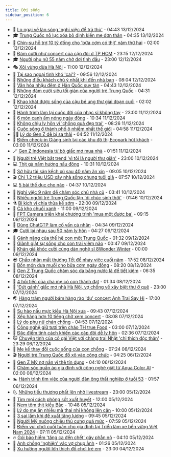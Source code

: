 ```yaml
---
title: Đời sống
sidebar_position: 6
---
```


<!-- vnexpress-doi-song:START -->
- 🚀 [Lo ngại về làn sóng &#39;nghỉ việc để trả thù&#39;](https://vnexpress.net/lo-ngai-ve-lan-song-nghi-viec-de-tra-thu-vnepre-4827380.html) - 04:43 13/12/2024
- 🎓 [Trung Quốc nỗ lực xóa bỏ định kiến mẹ đơn thân](https://vnexpress.net/trung-quoc-no-luc-xoa-bo-dinh-kien-me-don-than-vnepre-4826477.html) - 04:35 13/12/2024
- 🚦 [Chin-su hỗ trợ 10 tỷ đồng cho &#39;bữa cơm có thịt&#39; năm thứ hai](https://vnexpress.net/chin-su-ho-tro-10-ty-dong-cho-bua-com-co-thit-nam-thu-hai-4827234.html) - 02:00 13/12/2024
- 🦣 [Đám cưới như concert của cặp đôi ở TP HCM](https://vnexpress.net/dam-cuoi-nhu-concert-cua-cap-doi-o-tp-hcm-vnepre-4827098.html) - 23:15 12/12/2024
- 🎓 [Người phụ nữ 55 năm chờ đợi tình đầu](https://vnexpress.net/nguoi-phu-nu-55-nam-cho-doi-tinh-dau-vnepre-4826497.html) - 23:00 12/12/2024
- 🎭 [Xôi vừng dừa Hà Nội](https://vnexpress.net/doi-song-cooking-xoi-vung-dua-ha-noi-4827038.html) - 11:00 12/12/2024
- 🦅 [Tại sao ngoại tình khó &#39;cai&#39;?](https://vnexpress.net/tai-sao-ngoai-tinh-kho-cai-vnepre-4827095.html) - 09:56 12/12/2024
- 🎃 [Những điều khách chú ý nhất khi đến nhà bạn](https://vnexpress.net/nhung-dieu-khach-chu-y-nhat-khi-den-nha-ban-4826928.html) - 08:04 12/12/2024
- 💪 [Văn hóa nhậu đêm ở Hàn Quốc suy tàn](https://vnexpress.net/van-hoa-nhau-dem-o-han-quoc-suy-tan-4826889.html) - 04:43 12/12/2024
- 🐻 [Những đám cưới siêu tối giản của người trẻ Trung Quốc](https://vnexpress.net/nhung-dam-cuoi-sieu-toi-gian-cua-nguoi-tre-trung-quoc-4826867.html) - 04:31 12/12/2024
- 🧠 [Khao khát được sống của cậu bé ung thư giai đoạn cuối](https://vnexpress.net/khao-khat-duoc-song-cua-cau-be-ung-thu-giai-doan-cuoi-4826736.html) - 02:02 12/12/2024
- 🐘 [Hành trình làm lại cuộc đời của nhạc sĩ không tay](https://vnexpress.net/hanh-trinh-lam-lai-cuoc-doi-cua-nhac-si-khong-tay-4824330.html) - 23:00 11/12/2024
- 👹 [6 món canh ấm nóng ngày đông](https://vnexpress.net/doi-song-cooking-6-mon-canh-am-nong-ngay-dong-4826483.html) - 10:34 11/12/2024
- 💂 [Không chịu ly hôn vì &#39;chồng quá đẹp trai&#39;](https://vnexpress.net/khong-chiu-ly-hon-vi-chong-qua-dep-trai-4826465.html) - 08:26 11/12/2024
- 🦍 [Cuộc sống ở thành phố ô nhiễm nhất thế giới](https://vnexpress.net/cuoc-song-o-thanh-pho-o-nhiem-nhat-the-gioi-4826446.html) - 04:58 11/12/2024
- 🧑‍🏫 [Lý do Gen Z dễ bị sa thải](https://vnexpress.net/ly-do-gen-z-de-bi-sa-thai-4826489.html) - 04:52 11/12/2024
- 🧰 [Điểm check-in Giáng sinh tại các khu đô thị Ecopark hút khách](https://vnexpress.net/diem-check-in-giang-sinh-tai-cac-khu-do-thi-ecopark-hut-khach-4826330.html) - 03:00 11/12/2024
- 🪄 [Gen Z Indonesia từ bỏ giấc mơ mua nhà](https://vnexpress.net/gen-z-indonesia-tu-bo-giac-mo-mua-nha-4825092.html) - 01:51 11/12/2024
- 🐲 [Người trẻ Việt bắt trend &#39;vì tôi là người thư giãn&#39;](https://vnexpress.net/nguoi-tre-viet-bat-trend-vi-toi-la-nguoi-thu-gian-4823855.html) - 23:00 10/12/2024
- 💻 [Thịt gà nấm hương nấu đông](https://vnexpress.net/doi-song-cooking-thit-ga-nam-huong-nau-dong-4826158.html) - 10:31 10/12/2024
- 🐘 [Sở hữu tài sản kếch xù sau 40 năm ăn xin](https://vnexpress.net/so-huu-tai-san-kech-xu-sau-40-nam-an-xin-4826119.html) - 09:05 10/12/2024
- 🎬 [Chi 1,2 triệu USD xây nhà sống chung tuổi già](https://vnexpress.net/chi-1-2-trieu-usd-xay-nha-song-chung-tuoi-gia-4826034.html) - 07:57 10/12/2024
- 💻 [5 bài thể dục cho não](https://vnexpress.net/5-bai-the-duc-cho-nao-4825956.html) - 04:37 10/12/2024
- 🧰 [Nghỉ việc 9 năm để chăm sóc chủ nhà cũ](https://vnexpress.net/nghi-viec-9-nam-de-cham-soc-chu-nha-cu-4825492.html) - 03:41 10/12/2024
- 🫣 [Nhiều người trẻ Trung Quốc lập &#39;di chúc sinh thời&#39;](https://vnexpress.net/nhieu-nguoi-tre-trung-quoc-lap-di-chuc-sinh-thoi-4825025.html) - 01:46 10/12/2024
- ⚗️ [Bi kịch vì chia thừa kế sớm](https://vnexpress.net/bi-kich-vi-chia-thua-ke-som-4820836.html) - 22:00 09/12/2024
- 🌊 [Cá kho chuối xanh](https://vnexpress.net/doi-song-cooking-ca-kho-chuoi-xanh-4825721.html) - 11:00 09/12/2024
- 💃 [FPT Camera triển khai chương trình &#39;mua một được ba&#39;](https://vnexpress.net/fpt-camera-trien-khai-chuong-trinh-mua-mot-duoc-ba-4825717.html) - 09:15 09/12/2024
- 🦆 [Dùng ChatGTP làm cố vấn cá nhân](https://vnexpress.net/dung-chatgtp-lam-co-van-ca-nhan-4825518.html) - 04:34 09/12/2024
- 🎓 [Cưới lại nhau sau 50 năm ly hôn](https://vnexpress.net/cuoi-lai-nhau-sau-50-nam-ly-hon-4825374.html) - 04:27 09/12/2024
- 💪 [Gánh nặng của thế hệ con một Trung Quốc](https://vnexpress.net/ganh-nang-cua-the-he-con-mot-trung-quoc-4825097.html) - 01:32 09/12/2024
- 🤔 [Giành giật sự sống cho con trai viêm não](https://vnexpress.net/gianh-giat-su-song-cho-con-trai-viem-nao-4824930.html) - 00:47 09/12/2024
- 🧰 [Khán giả khóc cười cùng dàn nghệ sĩ 8Wonder Winter](https://vnexpress.net/khan-gia-khoc-cuoi-cung-dan-nghe-si-8wonder-winter-4825296.html) - 00:00 09/12/2024
- 😎 [Chấp nhận mất thưởng Tết để nhảy việc cuối năm](https://vnexpress.net/chap-nhan-mat-thuong-tet-de-nhay-viec-cuoi-nam-4823606.html) - 17:52 08/12/2024
- 🌮 [Bốn món dưa muối cho bữa cơm ngày đông](https://vnexpress.net/doi-song-cooking-bon-mon-dua-muoi-cho-bua-com-ngay-dong-4825095.html) - 08:20 08/12/2024
- 🧠 [Gen Z Trung Quốc chăm sóc da bằng nước lã để tiết kiệm](https://vnexpress.net/gen-z-trung-quoc-cham-soc-da-bang-nuoc-la-de-tiet-kiem-4825123.html) - 06:35 08/12/2024
- 🎡 [4 hối tiếc của cha mẹ có con thành đạt](https://vnexpress.net/4-hoi-tiec-cua-cha-me-co-con-thanh-dat-4825148.html) - 01:34 08/12/2024
- 🎡 [&#39;Đứt gánh&#39; giấc mơ nhà Hà Nội, vợ chồng về xây biệt thự ở quê](https://vnexpress.net/dut-ganh-giac-mo-nha-ha-noi-vo-chong-ve-xay-biet-thu-o-que-4823675.html) - 23:00 07/12/2024
- 🌏 [Hàng trăm người bám hàng rào &#39;đu&#39; concert Anh Trai Say Hi](https://vnexpress.net/hang-tram-nguoi-bam-hang-rao-du-concert-anh-trai-say-hi-4825179.html) - 17:00 07/12/2024
- 🐻 [Su hào nấu mực kiểu Hà Nội xưa](https://vnexpress.net/doi-song-cooking-su-hao-nau-muc-kieu-ha-noi-xua-4824722.html) - 09:43 07/12/2024
- 💂 [Xếp hàng hơn 10 tiếng chờ xem concert](https://vnexpress.net/xep-hang-hon-10-tieng-cho-xem-concert-4825073.html) - 08:08 07/12/2024
- 🥸 [Lý do phụ nữ chán chồng](https://vnexpress.net/ly-do-phu-nu-chan-chong-4824992.html) - 04:53 07/12/2024
- 🌋 [Công nghệ giữ tươi trên cháo TH true Food](https://vnexpress.net/cong-nghe-giu-tuoi-tren-chao-th-true-food-4824976.html) - 03:00 07/12/2024
- 🦩 [Đặc điểm tính cách khiến các cặp đôi dễ ly hôn](https://vnexpress.net/dac-diem-tinh-cach-khien-cac-cap-doi-de-ly-hon-4824984.html) - 02:36 07/12/2024
- 😺 [Chuyện tình của cô gái Việt với chàng trai Nhật &#39;chỉ thích độc thân&#39;](https://vnexpress.net/chuyen-tinh-cua-co-gai-viet-voi-chang-trai-nhat-chi-thich-doc-than-4823569.html) - 23:29 06/12/2024
- 🐻 [Mẹ kế thay đổi cuộc sống của con chồng](https://vnexpress.net/me-ke-thay-doi-cuoc-song-cua-con-chong-4823048.html) - 07:24 06/12/2024
- 🎬 [Người trẻ Trung Quốc đổ xô vào công chức](https://vnexpress.net/nguoi-tre-trung-quoc-do-xo-vao-cong-chuc-4824593.html) - 04:25 06/12/2024
- 🎊 [Gen Z Mỹ nợ nần vì thẻ tín dụng](https://vnexpress.net/gen-z-my-no-nan-vi-the-tin-dung-4824527.html) - 04:10 06/12/2024
- 💄 [Chăm sóc quần áo gia đình với công nghệ giặt từ Aqua Color AI](https://vnexpress.net/cham-soc-quan-ao-gia-dinh-voi-cong-nghe-giat-tu-aqua-color-ai-4823280.html) - 02:00 06/12/2024
- 🏊 [Hành trình tìm việc của người đàn ông thất nghiệp ở tuổi 53](https://vnexpress.net/hanh-trinh-tim-viec-cua-nguoi-dan-ong-that-nghiep-o-tuoi-53-4823682.html) - 01:57 06/12/2024
- 🌜 [Những tiểu thương phất lên nhờ livestream](https://vnexpress.net/nhung-tieu-thuong-phat-len-nho-livestream-4823417.html) - 23:00 05/12/2024
- 🤡 [Tìm mọi cách phòng sốt xuất huyết](https://vnexpress.net/tim-moi-cach-phong-sot-xuat-huyet-4824360.html) - 12:00 05/12/2024
- 🥰 [Nem tôm thịt kiểu Bắc](https://vnexpress.net/doi-song-cooking-nem-tom-thit-kieu-bac-4824337.html) - 10:48 05/12/2024
- 🦍 [Lý do mẹ ăn nhiều mà thai nhi không lên cân](https://vnexpress.net/ly-do-me-an-nhieu-ma-thai-nhi-khong-len-can-4824148.html) - 10:00 05/12/2024
- 🫣 [3 sai lầm khi đề xuất tăng lương](https://vnexpress.net/3-sai-lam-khi-de-xuat-tang-luong-4824212.html) - 09:45 05/12/2024
- 🚦 [Người Mỹ nuông chiều thú cưng quá mức](https://vnexpress.net/nguoi-my-nuong-chieu-thu-cung-qua-muc-4824253.html) - 07:59 05/12/2024
- 🐘 [Điểm vui chơi cuối tuần cho gia đình tại Triển lãm xe bền vững Việt Nam 2024](https://vnexpress.net/diem-vui-choi-cuoi-tuan-cho-gia-dinh-tai-trien-lam-xe-ben-vung-viet-nam-2024-4823570.html) - 07:11 05/12/2024
- 🔥 [Gói bảo hiểm &#39;tăng ca đến chết&#39; gây phẫn nộ](https://vnexpress.net/goi-bao-hiem-tang-ca-den-chet-gay-phan-no-4824066.html) - 04:10 05/12/2024
- 🎃 [Anh chồng &#39;nghiện&#39; vác vợ chụp ảnh](https://vnexpress.net/anh-chong-nghien-vac-vo-chup-anh-4823136.html) - 01:26 05/12/2024
- 🥳 [Xu hướng người lớn thích đồ chơi trẻ em](https://vnexpress.net/xu-huong-nguoi-lon-thich-do-choi-tre-em-4823681.html) - 23:00 04/12/2024<!-- vnexpress-doi-song:END -->
